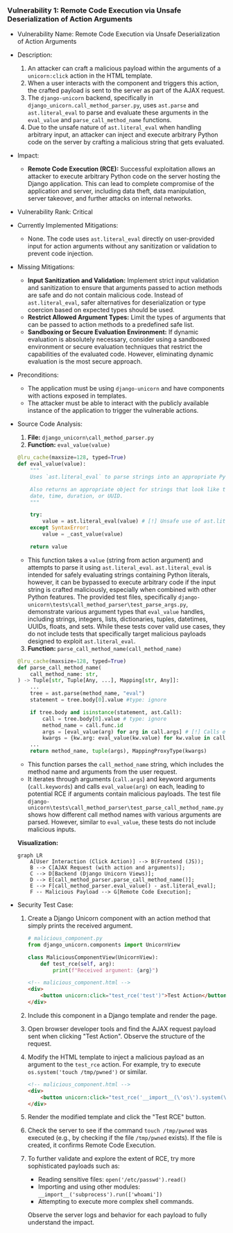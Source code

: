 ### Vulnerability 1: Remote Code Execution via Unsafe Deserialization of Action Arguments

* Vulnerability Name: Remote Code Execution via Unsafe Deserialization of Action Arguments
* Description:
    1. An attacker can craft a malicious payload within the arguments of a `unicorn:click` action in the HTML template.
    2. When a user interacts with the component and triggers this action, the crafted payload is sent to the server as part of the AJAX request.
    3. The `django-unicorn` backend, specifically in `django_unicorn.call_method_parser.py`, uses `ast.parse` and `ast.literal_eval` to parse and evaluate these arguments in the `eval_value` and `parse_call_method_name` functions.
    4. Due to the unsafe nature of `ast.literal_eval` when handling arbitrary input, an attacker can inject and execute arbitrary Python code on the server by crafting a malicious string that gets evaluated.
* Impact:
    - **Remote Code Execution (RCE):** Successful exploitation allows an attacker to execute arbitrary Python code on the server hosting the Django application. This can lead to complete compromise of the application and server, including data theft, data manipulation, server takeover, and further attacks on internal networks.
* Vulnerability Rank: Critical
* Currently Implemented Mitigations:
    - None. The code uses `ast.literal_eval` directly on user-provided input for action arguments without any sanitization or validation to prevent code injection.
* Missing Mitigations:
    - **Input Sanitization and Validation:** Implement strict input validation and sanitization to ensure that arguments passed to action methods are safe and do not contain malicious code.  Instead of `ast.literal_eval`, safer alternatives for deserialization or type coercion based on expected types should be used.
    - **Restrict Allowed Argument Types:** Limit the types of arguments that can be passed to action methods to a predefined safe list.
    - **Sandboxing or Secure Evaluation Environment:** If dynamic evaluation is absolutely necessary, consider using a sandboxed environment or secure evaluation techniques that restrict the capabilities of the evaluated code. However, eliminating dynamic evaluation is the most secure approach.
* Preconditions:
    - The application must be using `django-unicorn` and have components with actions exposed in templates.
    - The attacker must be able to interact with the publicly available instance of the application to trigger the vulnerable actions.
* Source Code Analysis:
    1. **File:** `django_unicorn\call_method_parser.py`
    2. **Function:** `eval_value(value)`
    ```python
    @lru_cache(maxsize=128, typed=True)
    def eval_value(value):
        """
        Uses `ast.literal_eval` to parse strings into an appropriate Python primitive.

        Also returns an appropriate object for strings that look like they represent datetime,
        date, time, duration, or UUID.
        """

        try:
            value = ast.literal_eval(value) # [!] Unsafe use of ast.literal_eval
        except SyntaxError:
            value = _cast_value(value)

        return value
    ```
    - This function takes a `value` (string from action argument) and attempts to parse it using `ast.literal_eval`. `ast.literal_eval` is intended for safely evaluating strings containing Python literals, however, it can be bypassed to execute arbitrary code if the input string is crafted maliciously, especially when combined with other Python features. The provided test files, specifically `django-unicorn\tests\call_method_parser\test_parse_args.py`, demonstrate various argument types that `eval_value` handles, including strings, integers, lists, dictionaries, tuples, datetimes, UUIDs, floats, and sets. While these tests cover valid use cases, they do not include tests that specifically target malicious payloads designed to exploit `ast.literal_eval`.
    3. **Function:** `parse_call_method_name(call_method_name)`
    ```python
    @lru_cache(maxsize=128, typed=True)
    def parse_call_method_name(
        call_method_name: str,
    ) -> Tuple[str, Tuple[Any, ...], Mapping[str, Any]]:
        ...
        tree = ast.parse(method_name, "eval")
        statement = tree.body[0].value #type: ignore

        if tree.body and isinstance(statement, ast.Call):
            call = tree.body[0].value # type: ignore
            method_name = call.func.id
            args = [eval_value(arg) for arg in call.args] # [!] Calls eval_value for each argument
            kwargs = {kw.arg: eval_value(kw.value) for kw.value in call.keywords} # [!] Calls eval_value for each kwarg
        ...
        return method_name, tuple(args), MappingProxyType(kwargs)
    ```
    - This function parses the `call_method_name` string, which includes the method name and arguments from the user request.
    - It iterates through arguments (`call.args`) and keyword arguments (`call.keywords`) and calls `eval_value(arg)` on each, leading to potential RCE if arguments contain malicious payloads. The test file `django-unicorn\tests\call_method_parser\test_parse_call_method_name.py` shows how different call method names with various arguments are parsed. However, similar to `eval_value`, these tests do not include malicious inputs.

    **Visualization:**

    ```mermaid
    graph LR
        A[User Interaction (Click Action)] --> B(Frontend (JS));
        B --> C[AJAX Request (with action and arguments)];
        C --> D[Backend (Django Unicorn Views)];
        D --> E[call_method_parser.parse_call_method_name()];
        E --> F[call_method_parser.eval_value() - ast.literal_eval];
        F -- Malicious Payload --> G[Remote Code Execution];
    ```

* Security Test Case:
    1. Create a Django Unicorn component with an action method that simply prints the received argument.
        ```python
        # malicious_component.py
        from django_unicorn.components import UnicornView

        class MaliciousComponentView(UnicornView):
            def test_rce(self, arg):
                print(f"Received argument: {arg}")
        ```
        ```html
        <!-- malicious_component.html -->
        <div>
            <button unicorn:click="test_rce('test')">Test Action</button>
        </div>
        ```
    2. Include this component in a Django template and render the page.
    3. Open browser developer tools and find the AJAX request payload sent when clicking "Test Action". Observe the structure of the request.
    4. Modify the HTML template to inject a malicious payload as an argument to the `test_rce` action. For example, try to execute `os.system('touch /tmp/pwned')` or similar.
        ```html
        <!-- malicious_component.html -->
        <div>
            <button unicorn:click="test_rce('__import__(\'os\').system(\'touch /tmp/pwned\')')">Test RCE</button>
        </div>
        ```
    5. Render the modified template and click the "Test RCE" button.
    6. Check the server to see if the command `touch /tmp/pwned` was executed (e.g., by checking if the file `/tmp/pwned` exists). If the file is created, it confirms Remote Code Execution.
    7. To further validate and explore the extent of RCE, try more sophisticated payloads such as:
        - Reading sensitive files: `open('/etc/passwd').read()`
        - Importing and using other modules: `__import__('subprocess').run(['whoami'])`
        - Attempting to execute more complex shell commands.

        Observe the server logs and behavior for each payload to fully understand the impact.

